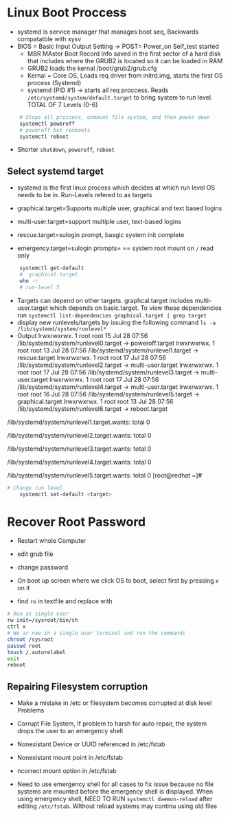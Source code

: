 # Linux Boot Proccess

- systemd is service manager that manages boot seq, Backwards compatatble with sysv
- BIOS = Basic Input Output Setting -> POST= Power_on Self_test started
  - MBR MAster Boot Record Info saved in the first sector of a hard disk that includes where the GRUB2 is located so it can be loaded in RAM
  - GRUB2 loads the kernal /boot/grub2/grub.cfg
  - Kernal = Core OS, Loads req driver from initrd.img, starts the first OS process (Systemd)
  - systemd (PID #1) -> starts all req proccess. Reads `/etc/systemd/system/default.target` to bring system to run level. TOTAL OF 7 Levels (0-6)

```bash
    # Stops all proccess, unmount file system, and then power down
    systemctl poweroff
    # poweroff but renboots
    systemctl reboot
```

- Shorter `shutdown`, `poweroff`, `reboot`

## Select systemd target

- systemd is the first linux process which decides at which run level OS needs to be in. Run-Levels refered to as targets

- graphical.target=Supports multiple user, graphical and text based logins
- multi-user.target=support multiple user, text-based logins
- rescue.target=sulogin prompt, basgic system init complete
- emergency.target=sulogin prompts= == system root mount on `/` read only

```bash
    systemctl get-default
    #  graphical.target
    who -r
    # run-level 5
```

- Targets can depend on other targets. graphcal.target includes multi-user.target which depends on basic.target. To view these dependencies run
  `systemctl list-dependencies graphical.target | grep target`
- display new runlevels/targets by issuing the following command
  `ls -a /lib/systemd/system/runlevel*`
- Output
  lrwxrwxrwx. 1 root root 15 Jul 28 07:56 /lib/systemd/system/runlevel0.target -> poweroff.target
  lrwxrwxrwx. 1 root root 13 Jul 28 07:56 /lib/systemd/system/runlevel1.target -> rescue.target
  lrwxrwxrwx. 1 root root 17 Jul 28 07:56 /lib/systemd/system/runlevel2.target -> multi-user.target
  lrwxrwxrwx. 1 root root 17 Jul 28 07:56 /lib/systemd/system/runlevel3.target -> multi-user.target
  lrwxrwxrwx. 1 root root 17 Jul 28 07:56 /lib/systemd/system/runlevel4.target -> multi-user.target
  lrwxrwxrwx. 1 root root 16 Jul 28 07:56 /lib/systemd/system/runlevel5.target -> graphical.target
  lrwxrwxrwx. 1 root root 13 Jul 28 07:56 /lib/systemd/system/runlevel6.target -> reboot.target

/lib/systemd/system/runlevel1.target.wants:
total 0

/lib/systemd/system/runlevel2.target.wants:
total 0

/lib/systemd/system/runlevel3.target.wants:
total 0

/lib/systemd/system/runlevel4.target.wants:
total 0

/lib/systemd/system/runlevel5.target.wants:
total 0
[root@redhat ~]#

```bash
# Change run level
    systemctl set-default <target>
```

# Recover Root Password

- Restart whole Computer
- edit grub file
- change password

- On boot up screen where we click OS to boot, select first by pressing `e` on it
- find `ro` in textfile and replace with

```bash
# Run as single user
rw init=/sysroot/bin/sh
ctrl x
# We ar now in a single user terminal and run the commands
chroot /sysroot
passwd root
touch /.autorelabel
exit
reboot
```

## Repairing Filesystem corruption

- Make a mistake in /etc or filesystem becomes corrupted at disk level
  Problems
- Corrupt File System, If problem to harsh for auto repair, the system drops the user to an emergency shell
- Nonexistant Device or UUID referenced in /etc/fstab
- Nonexistant mount point in /etc/fstab
- ncorrect mount option in /etc/fstab

- Need to use emergency shell for all cases to fix issue because no file systems are mounted before the emergency shell is displayed. When using emergency shell, NEED TO RUN `systemctl daemon-reload` after editing `/etc/fstab`. WIthout reload systems may continu using old files
